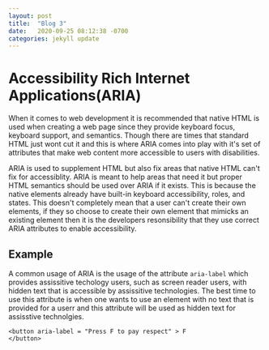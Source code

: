 ```yaml
---
layout: post
title:  "Blog 3"
date:   2020-09-25 08:12:38 -0700
categories: jekyll update
---
```


<h1>Accessibility Rich Internet Applications(ARIA) </h1>
<p>
When it comes to web development it is recommended that native HTML is used when creating a web page since they provide keyboard focus, keyboard support, and semantics. Though there are times that standard HTML just wont cut it and this is where ARIA comes into play with it's set of attributes that make web content more accessible to users with disabilities.
</p>
<p>
ARIA is used to supplement HTML but also fix areas that native HTML can't fix for accessiblity. ARIA is meant to help areas that need it but proper HTML semantics should be used over ARIA if it exists. This is because the native elements already have built-in keyboard accessibility, roles, and states. This doesn't completely mean that a user can't create their own elements, if they so choose to create their own element that mimicks an existing element then it is the developers resonsibility that they use correct ARIA attributes to enable accessibility. 
</p>
<h2>Example</h2>
<p>
A common usage of ARIA is the usage of the attribute <code>aria-label</code> which provides assissitive techology users, such as screen reader users, with hidden text that is accessible by assissitive technologies. The best time to use this attribute is when one wants to use an element with no text that is provided for a userr and this attribute will be used as hidden text for assisstive technolgies.
</p>

<code>&lt;button aria-label = "Press F to pay respect" &gt; F &lt;/button&gt;</code>
